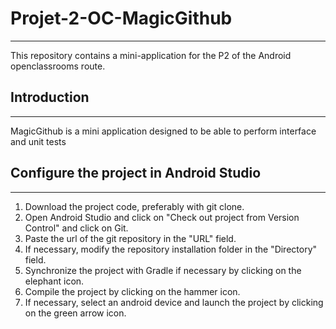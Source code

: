 # Projet-2-OC-MagicGithub

---

This repository contains a mini-application for the P2 of the Android openclassrooms route.

## Introduction

---

MagicGithub is a mini application designed to be able to perform interface and unit tests

## Configure the project in Android Studio

---

1. Download the project code, preferably with git clone.
2. Open Android Studio and click on "Check out project from Version Control" and click on Git.
3. Paste the url of the git repository in the "URL" field.
4. If necessary, modify the repository installation folder in the "Directory" field.
5. Synchronize the project with Gradle if necessary by clicking on the elephant icon.
6. Compile the project by clicking on the hammer icon.
7. If necessary, select an android device and launch the project by clicking on the green arrow icon.

